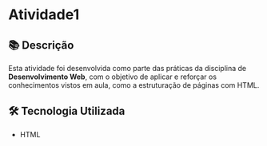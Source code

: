 # Atividade1

## 📚 Descrição


Esta atividade foi desenvolvida como parte das práticas da disciplina de **Desenvolvimento Web**, com o objetivo de aplicar e reforçar os conhecimentos vistos em aula, como a estruturação de páginas com HTML.

## 🛠 Tecnologia Utilizada

- HTML
